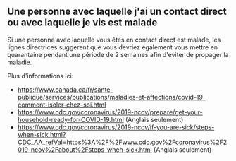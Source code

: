 ## Une personne avec laquelle j'ai un contact direct ou avec laquelle je vis est malade

Si une personne avec laquelle vous êtes en contact direct est malade, les lignes directrices suggèrent que vous devriez également vous mettre en quarantaine pendant une période de 2 semaines afin d'éviter de propager la maladie.

Plus d'informations ici:

- https://www.canada.ca/fr/sante-publique/services/publications/maladies-et-affections/covid-19-comment-isoler-chez-soi.html
- https://www.cdc.gov/coronavirus/2019-ncov/prepare/get-your-household-ready-for-COVID-19.html (Anglais seulement)
- https://www.cdc.gov/coronavirus/2019-ncov/if-you-are-sick/steps-when-sick.html?CDC_AA_refVal=https%3A%2F%2Fwww.cdc.gov%2Fcoronavirus%2F2019-ncov%2Fabout%2Fsteps-when-sick.html (Anglais seulement)
